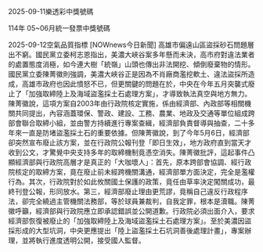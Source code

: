 
2025-09-11樂透彩中獎號碼

                                
114年 05~06月統一發票中獎號碼
                             
2025-09-12空氣品質指標
                              [NOWnews今日新聞] 高雄市偏遠山區盜採砂石問題層出不窮。國民黨立委柯志恩指出，美濃大峽谷案多年懸而未決，高市府對違法業者的處置態度消極，如今連大樹「統嶺」山頭也傳出非法開挖、傾倒廢棄物的情形。國民黨立委陳菁徽則強調，美濃大峽谷正是因為不肖廠商濫挖軟土、違法盜採所造成，高雄市政府也因此憤怒不已，但更關鍵的問題在於，中央在今年五月突襲式廢止了「加強取締陸上及海域盜濫採土石處理方案」，才導致執法真空與地方無力。陳菁徽說，這項方案自2003年由行政院核定實施，係由經濟部、內政部等相關機關共同提出，內容涵蓋環保、警政、建設、工務、農業、地政及交通等單位組成跨部會聯合取締小組，並由警方持續進行專案查緝，經濟部負責督導與抽查，二十多年來一直是防堵盜濫採土石的重要依據。但陳菁徽說，到了今年5月6日，經濟部卻突然宣布廢止該方案，並在行政院公報刊登「即日生效」，地方政府直到當天才收到公文，才驚覺中央支持多年的取締機制竟憑空消失。陳菁徽批評，這起事件凸顯經濟部與行政院高層才是真正的「大咖壞人」：首先，原本跨部會協調、經行政院核定的取締方案，竟在廢止前未經跨機關溝通，經濟部單方面決定，完全是濫權行為。其次，行政院對於如此攸關國土保護的政策，竟任由草率決定闖關成功，最終刊登公報，形同放水。第三，經濟部廢止理由更荒謬，竟稱自己違反行政程序法，卻完全繞過主管機關法務部，等於球員兼裁判，自我定罪，根本是瀆職。陳菁徽呼籲，經濟部與行政院應立即承認錯誤並公開道歉。行政院必須出面介入，要求經濟部恢復被廢止的「加強取締陸上及海域盜濫採土石處理方案」。至於美濃因盜採形成的大型坑洞，中央更應提出「陸上盜濫採土石坑洞善後處理計畫」，專案辦理，並將執行進度透明公開，接受國人監督。